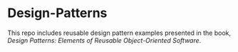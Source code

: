 # Design-Patterns
This repo includes reusable design pattern examples presented in the book, *Design Patterns: Elements of Reusable Object-Oriented Software*.
